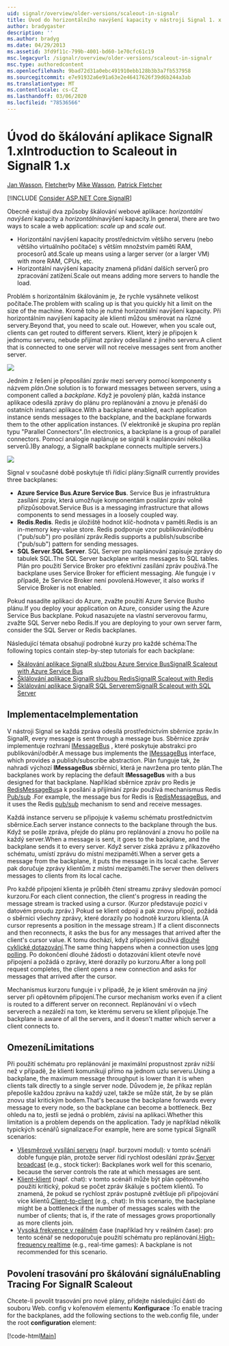 ```yaml
---
uid: signalr/overview/older-versions/scaleout-in-signalr
title: Úvod do horizontálního navýšení kapacity v nástroji Signal 1. x | Microsoft Docs
author: bradygaster
description: ''
ms.author: bradyg
ms.date: 04/29/2013
ms.assetid: 3fd9f11c-799b-4001-bd60-1e70cfc61c19
msc.legacyurl: /signalr/overview/older-versions/scaleout-in-signalr
msc.type: authoredcontent
ms.openlocfilehash: 9bad72d31a0ebc491910ebb128b3b3a7fb537958
ms.sourcegitcommit: e7e91932a6e91a63e2e46417626f39d6b244a3ab
ms.translationtype: MT
ms.contentlocale: cs-CZ
ms.lasthandoff: 03/06/2020
ms.locfileid: "78536566"
---
```

# <a name="introduction-to-scaleout-in-signalr-1x"></a><span data-ttu-id="6ea73-102">Úvod do škálování aplikace SignalR 1.x</span><span class="sxs-lookup"><span data-stu-id="6ea73-102">Introduction to Scaleout in SignalR 1.x</span></span>

<span data-ttu-id="6ea73-103">[Jan Wasson](https://github.com/MikeWasson), [Fletcher](https://github.com/pfletcher)</span><span class="sxs-lookup"><span data-stu-id="6ea73-103">by [Mike Wasson](https://github.com/MikeWasson), [Patrick Fletcher](https://github.com/pfletcher)</span></span>

[!INCLUDE [Consider ASP.NET Core SignalR](~/includes/signalr/signalr-version-disambiguation.md)]

<span data-ttu-id="6ea73-104">Obecně existují dva způsoby škálování webové aplikace: *horizontální navýšení* kapacity a *horizontální*navýšení kapacity.</span><span class="sxs-lookup"><span data-stu-id="6ea73-104">In general, there are two ways to scale a web application: *scale up* and *scale out*.</span></span>

- <span data-ttu-id="6ea73-105">Horizontální navýšení kapacity prostřednictvím většího serveru (nebo většího virtuálního počítače) s větším množstvím paměti RAM, procesorů atd.</span><span class="sxs-lookup"><span data-stu-id="6ea73-105">Scale up means using a larger server (or a larger VM) with more RAM, CPUs, etc.</span></span>
- <span data-ttu-id="6ea73-106">Horizontální navýšení kapacity znamená přidání dalších serverů pro zpracování zatížení.</span><span class="sxs-lookup"><span data-stu-id="6ea73-106">Scale out means adding more servers to handle the load.</span></span>

<span data-ttu-id="6ea73-107">Problém s horizontálním škálováním je, že rychle vysáhnete velikost počítače.</span><span class="sxs-lookup"><span data-stu-id="6ea73-107">The problem with scaling up is that you quickly hit a limit on the size of the machine.</span></span> <span data-ttu-id="6ea73-108">Kromě toho je nutné horizontální navýšení kapacity. Při horizontálním navýšení kapacity ale klienti můžou směrovat na různé servery.</span><span class="sxs-lookup"><span data-stu-id="6ea73-108">Beyond that, you need to scale out. However, when you scale out, clients can get routed to different servers.</span></span> <span data-ttu-id="6ea73-109">Klient, který je připojen k jednomu serveru, nebude přijímat zprávy odesílané z jiného serveru.</span><span class="sxs-lookup"><span data-stu-id="6ea73-109">A client that is connected to one server will not receive messages sent from another server.</span></span>

![](scaleout-in-signalr/_static/image1.png)

<span data-ttu-id="6ea73-110">Jedním z řešení je přeposílání zpráv mezi servery pomocí komponenty s názvem *plán*.</span><span class="sxs-lookup"><span data-stu-id="6ea73-110">One solution is to forward messages between servers, using a component called a *backplane*.</span></span> <span data-ttu-id="6ea73-111">Když je povolený plán, každá instance aplikace odesílá zprávy do plánu pro replánování a znovu je přenáší do ostatních instancí aplikace.</span><span class="sxs-lookup"><span data-stu-id="6ea73-111">With a backplane enabled, each application instance sends messages to the backplane, and the backplane forwards them to the other application instances.</span></span> <span data-ttu-id="6ea73-112">(V elektronikě je skupina pro replán typu "Parallel Connectors".</span><span class="sxs-lookup"><span data-stu-id="6ea73-112">(In electronics, a backplane is a group of parallel connectors.</span></span> <span data-ttu-id="6ea73-113">Pomocí analogie naplánuje se signál k naplánování několika serverů.)</span><span class="sxs-lookup"><span data-stu-id="6ea73-113">By analogy, a SignalR backplane connects multiple servers.)</span></span>

![](scaleout-in-signalr/_static/image2.png)

<span data-ttu-id="6ea73-114">Signal v současné době poskytuje tři řídicí plány:</span><span class="sxs-lookup"><span data-stu-id="6ea73-114">SignalR currently provides three backplanes:</span></span>

- <span data-ttu-id="6ea73-115">**Azure Service Bus**.</span><span class="sxs-lookup"><span data-stu-id="6ea73-115">**Azure Service Bus**.</span></span> <span data-ttu-id="6ea73-116">Service Bus je infrastruktura zasílání zpráv, která umožňuje komponentám posílání zpráv volně přizpůsobovat.</span><span class="sxs-lookup"><span data-stu-id="6ea73-116">Service Bus is a messaging infrastructure that allows components to send messages in a loosely coupled way.</span></span>
- <span data-ttu-id="6ea73-117">**Redis**.</span><span class="sxs-lookup"><span data-stu-id="6ea73-117">**Redis**.</span></span> <span data-ttu-id="6ea73-118">Redis je úložiště hodnot klíč-hodnota v paměti.</span><span class="sxs-lookup"><span data-stu-id="6ea73-118">Redis is an in-memory key-value store.</span></span> <span data-ttu-id="6ea73-119">Redis podporuje vzor publikování/odběru ("pub/sub") pro posílání zpráv.</span><span class="sxs-lookup"><span data-stu-id="6ea73-119">Redis supports a publish/subscribe ("pub/sub") pattern for sending messages.</span></span>
- <span data-ttu-id="6ea73-120">**SQL Server**.</span><span class="sxs-lookup"><span data-stu-id="6ea73-120">**SQL Server**.</span></span> <span data-ttu-id="6ea73-121">SQL Server pro naplánování zapisuje zprávy do tabulek SQL.</span><span class="sxs-lookup"><span data-stu-id="6ea73-121">The SQL Server backplane writes messages to SQL tables.</span></span> <span data-ttu-id="6ea73-122">Plán pro použití Service Broker pro efektivní zasílání zpráv používá.</span><span class="sxs-lookup"><span data-stu-id="6ea73-122">The backplane uses Service Broker for efficient messaging.</span></span> <span data-ttu-id="6ea73-123">Ale funguje i v případě, že Service Broker není povolená.</span><span class="sxs-lookup"><span data-stu-id="6ea73-123">However, it also works if Service Broker is not enabled.</span></span>

<span data-ttu-id="6ea73-124">Pokud nasadíte aplikaci do Azure, zvažte použití Azure Service Busho plánu.</span><span class="sxs-lookup"><span data-stu-id="6ea73-124">If you deploy your application on Azure, consider using the Azure Service Bus backplane.</span></span> <span data-ttu-id="6ea73-125">Pokud nasazujete na vlastní serverovou farmu, zvažte SQL Server nebo Redis.</span><span class="sxs-lookup"><span data-stu-id="6ea73-125">If you are deploying to your own server farm, consider the SQL Server or Redis backplanes.</span></span>

<span data-ttu-id="6ea73-126">Následující témata obsahují podrobné kurzy pro každé schéma:</span><span class="sxs-lookup"><span data-stu-id="6ea73-126">The following topics contain step-by-step tutorials for each backplane:</span></span>

- [<span data-ttu-id="6ea73-127">Škálování aplikace SignalR službou Azure Service Bus</span><span class="sxs-lookup"><span data-stu-id="6ea73-127">SignalR Scaleout with Azure Service Bus</span></span>](scaleout-with-windows-azure-service-bus.md)
- [<span data-ttu-id="6ea73-128">Šklálování aplikace SignalR službou Redis</span><span class="sxs-lookup"><span data-stu-id="6ea73-128">SignalR Scaleout with Redis</span></span>](scaleout-with-redis.md)
- [<span data-ttu-id="6ea73-129">Šklálování aplikace SignalR SQL Serverem</span><span class="sxs-lookup"><span data-stu-id="6ea73-129">SignalR Scaleout with SQL Server</span></span>](scaleout-with-sql-server.md)

## <a name="implementation"></a><span data-ttu-id="6ea73-130">Implementace</span><span class="sxs-lookup"><span data-stu-id="6ea73-130">Implementation</span></span>

<span data-ttu-id="6ea73-131">V nástroji Signal se každá zpráva odesílá prostřednictvím sběrnice zpráv.</span><span class="sxs-lookup"><span data-stu-id="6ea73-131">In SignalR, every message is sent through a message bus.</span></span> <span data-ttu-id="6ea73-132">Sběrnice zpráv implementuje rozhraní [IMessageBus](https://msdn.microsoft.com/library/microsoft.aspnet.signalr.messaging.imessagebus(v=vs.100).aspx) , které poskytuje abstrakci pro publikování/odběr.</span><span class="sxs-lookup"><span data-stu-id="6ea73-132">A message bus implements the [IMessageBus](https://msdn.microsoft.com/library/microsoft.aspnet.signalr.messaging.imessagebus(v=vs.100).aspx) interface, which provides a publish/subscribe abstraction.</span></span> <span data-ttu-id="6ea73-133">Plán funguje tak, že nahradí výchozí **IMessageBus** sběrnicí, která je navržena pro tento plán.</span><span class="sxs-lookup"><span data-stu-id="6ea73-133">The backplanes work by replacing the default **IMessageBus** with a bus designed for that backplane.</span></span> <span data-ttu-id="6ea73-134">Například sběrnice zpráv pro Redis je [RedisMessageBus](https://msdn.microsoft.com/library/microsoft.aspnet.signalr.redis.redismessagebus(v=vs.100).aspx)a k posílání a přijímání zpráv používá mechanismus Redis [Pub/sub](http://redis.io/topics/pubsub) .</span><span class="sxs-lookup"><span data-stu-id="6ea73-134">For example, the message bus for Redis is [RedisMessageBus](https://msdn.microsoft.com/library/microsoft.aspnet.signalr.redis.redismessagebus(v=vs.100).aspx), and it uses the Redis [pub/sub](http://redis.io/topics/pubsub) mechanism to send and receive messages.</span></span>

<span data-ttu-id="6ea73-135">Každá instance serveru se připojuje k vašemu schématu prostřednictvím sběrnice.</span><span class="sxs-lookup"><span data-stu-id="6ea73-135">Each server instance connects to the backplane through the bus.</span></span> <span data-ttu-id="6ea73-136">Když se pošle zpráva, přejde do plánu pro replánování a znovu ho pošle na každý server.</span><span class="sxs-lookup"><span data-stu-id="6ea73-136">When a message is sent, it goes to the backplane, and the backplane sends it to every server.</span></span> <span data-ttu-id="6ea73-137">Když server získá zprávu z příkazového schématu, umístí zprávu do místní mezipaměti.</span><span class="sxs-lookup"><span data-stu-id="6ea73-137">When a server gets a message from the backplane, it puts the message in its local cache.</span></span> <span data-ttu-id="6ea73-138">Server pak doručuje zprávy klientům z místní mezipaměti.</span><span class="sxs-lookup"><span data-stu-id="6ea73-138">The server then delivers messages to clients from its local cache.</span></span>

<span data-ttu-id="6ea73-139">Pro každé připojení klienta je průběh čtení streamu zprávy sledován pomocí kurzoru.</span><span class="sxs-lookup"><span data-stu-id="6ea73-139">For each client connection, the client's progress in reading the message stream is tracked using a cursor.</span></span> <span data-ttu-id="6ea73-140">(Kurzor představuje pozici v datovém proudu zpráv.) Pokud se klient odpojí a pak znovu připojí, požádá o sběrnici všechny zprávy, které dorazily po hodnotě kurzoru klienta.</span><span class="sxs-lookup"><span data-stu-id="6ea73-140">(A cursor represents a position in the message stream.) If a client disconnects and then reconnects, it asks the bus for any messages that arrived after the client's cursor value.</span></span> <span data-ttu-id="6ea73-141">K tomu dochází, když připojení používá [dlouhé cyklické dotazování](../getting-started/introduction-to-signalr.md#transports).</span><span class="sxs-lookup"><span data-stu-id="6ea73-141">The same thing happens when a connection uses [long polling](../getting-started/introduction-to-signalr.md#transports).</span></span> <span data-ttu-id="6ea73-142">Po dokončení dlouhé žádosti o dotazování klient otevře nové připojení a požádá o zprávy, které dorazily po kurzoru.</span><span class="sxs-lookup"><span data-stu-id="6ea73-142">After a long poll request completes, the client opens a new connection and asks for messages that arrived after the cursor.</span></span>

<span data-ttu-id="6ea73-143">Mechanismus kurzoru funguje i v případě, že je klient směrován na jiný server při opětovném připojení.</span><span class="sxs-lookup"><span data-stu-id="6ea73-143">The cursor mechanism works even if a client is routed to a different server on reconnect.</span></span> <span data-ttu-id="6ea73-144">Replánování ví o všech serverech a nezáleží na tom, ke kterému serveru se klient připojuje.</span><span class="sxs-lookup"><span data-stu-id="6ea73-144">The backplane is aware of all the servers, and it doesn't matter which server a client connects to.</span></span>

## <a name="limitations"></a><span data-ttu-id="6ea73-145">Omezení</span><span class="sxs-lookup"><span data-stu-id="6ea73-145">Limitations</span></span>

<span data-ttu-id="6ea73-146">Při použití schématu pro replánování je maximální propustnost zpráv nižší než v případě, že klienti komunikují přímo na jednom uzlu serveru.</span><span class="sxs-lookup"><span data-stu-id="6ea73-146">Using a backplane, the maximum message throughput is lower than it is when clients talk directly to a single server node.</span></span> <span data-ttu-id="6ea73-147">Důvodem je, že příkaz replán přepošle každou zprávu na každý uzel, takže se může stát, že by se plán znovu stal kritickým bodem.</span><span class="sxs-lookup"><span data-stu-id="6ea73-147">That's because the backplane forwards every message to every node, so the backplane can become a bottleneck.</span></span> <span data-ttu-id="6ea73-148">Bez ohledu na to, jestli se jedná o problém, závisí na aplikaci.</span><span class="sxs-lookup"><span data-stu-id="6ea73-148">Whether this limitation is a problem depends on the application.</span></span> <span data-ttu-id="6ea73-149">Tady je například několik typických scénářů signalizace:</span><span class="sxs-lookup"><span data-stu-id="6ea73-149">For example, here are some typical SignalR scenarios:</span></span>

- <span data-ttu-id="6ea73-150">[Všesměrové vysílání serveru](tutorial-server-broadcast-with-aspnet-signalr.md) (např. burzovní modul): v tomto scénáři dobře funguje plán, protože server řídí rychlost odesílání zpráv.</span><span class="sxs-lookup"><span data-stu-id="6ea73-150">[Server broadcast](tutorial-server-broadcast-with-aspnet-signalr.md) (e.g., stock ticker): Backplanes work well for this scenario, because the server controls the rate at which messages are sent.</span></span>
- <span data-ttu-id="6ea73-151">[Klient-klient](tutorial-getting-started-with-signalr.md) (např. chat): v tomto scénáři může být plán opětovného použití kritický, pokud se počet zpráv škáluje s počtem klientů. To znamená, že pokud se rychlost zpráv postupně zvětšuje při připojování více klientů.</span><span class="sxs-lookup"><span data-stu-id="6ea73-151">[Client-to-client](tutorial-getting-started-with-signalr.md) (e.g., chat): In this scenario, the backplane might be a bottleneck if the number of messages scales with the number of clients; that is, if the rate of messages grows proportionally as more clients join.</span></span>
- <span data-ttu-id="6ea73-152">[Vysoká frekvence v reálném](tutorial-high-frequency-realtime-with-signalr.md) čase (například hry v reálném čase): pro tento scénář se nedoporučuje použití schématu pro replánování.</span><span class="sxs-lookup"><span data-stu-id="6ea73-152">[High-frequency realtime](tutorial-high-frequency-realtime-with-signalr.md) (e.g., real-time games): A backplane is not recommended for this scenario.</span></span>

## <a name="enabling-tracing-for-signalr-scaleout"></a><span data-ttu-id="6ea73-153">Povolení trasování pro škálování signálu</span><span class="sxs-lookup"><span data-stu-id="6ea73-153">Enabling Tracing For SignalR Scaleout</span></span>

<span data-ttu-id="6ea73-154">Chcete-li povolit trasování pro nové plány, přidejte následující části do souboru Web. config v kořenovém elementu **Konfigurace** :</span><span class="sxs-lookup"><span data-stu-id="6ea73-154">To enable tracing for the backplanes, add the following sections to the web.config file, under the root **configuration** element:</span></span>

[!code-html[Main](scaleout-in-signalr/samples/sample1.html)]
